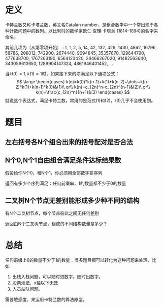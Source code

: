 # 定义

卡特兰数又称卡塔兰数，英文名Catalan number，是组合数学中一个常出现于各种计数问题中的数列。以比利时的数学家欧仁·查理·卡塔兰 (1814–1894)的名字来命名。

其前几项为（从第零项开始） : 1, 1, 2, 5, 14, 42, 132, 429, 1430, 4862, 16796, 58786, 208012, 742900, 2674440, 9694845, 35357670, 129644790, 477638700, 1767263190, 6564120420, 24466267020, 91482563640, 343059613650, 1289904147324, 4861946401452, ...

当$k(0)=1,k(1)=1$时，如果接下来的项满足以下通项公式：
$$
\large \begin{cases}
k(n)=k(0)*k(n-1)+k(1)*k(n-2)+\dots+k(n-2)*k(1)+k(n-1)*k(0)&(1)\\
or\\
k(n)=c_{2n}^n-c_{2n}^{n-1}&(2)\\
or\\
k(n)=\frac{c_{2n}^n}{n+1}&(3)
\end{cases}
$$
就说这个表达式，满足卡特兰数，常用的是范式(1)和(2)，(3)几乎不会使用到。  

# 题目

## 左右括号各N个组合出来的括号配对是否合法



## N个0,N个1自由组合满足条件达标结果数

假设给你N个0，和N个1，你必须用全部数字拼序列

返回有多少个序列满足：任何前缀串，1的数量都不少于0的数量

## 二叉树N个节点无差别能形成多少种不同的结构

有N个二叉树节点，每个节点彼此之间无任何差别

返回由N个二叉树节点，组成的不同结构数量是多少？

# 总结

任何前缀上0的数量不少于1的数量：很多题目都可以转化为这种问题来处理，比如

1. 出栈入栈问题，可以随时进数字，随时出数字。
2. 股票涨法，x轴以下无效
3. 人员站队问题。

需要敏感度，来运用卡特兰数的算法原型。